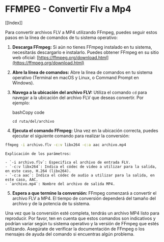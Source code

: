 # FFMPEG - Convertir Flv a Mp4

[[Index]]

Para convertir archivos FLV a MP4 utilizando FFmpeg, puedes seguir estos pasos en la línea de comandos de tu sistema operativo:

1. **Descarga FFmpeg:** Si aún no tienes FFmpeg instalado en tu sistema, necesitarás descargarlo e instalarlo. Puedes obtener FFmpeg en su sitio web oficial: [https://ffmpeg.org/download.html](https://ffmpeg.org/download.html)
    
2. **Abre la línea de comandos:** Abre la línea de comandos en tu sistema operativo (Terminal en macOS y Linux, o Command Prompt en Windows).
    
3. **Navega a la ubicación del archivo FLV:** Utiliza el comando `cd` para navegar a la ubicación del archivo FLV que deseas convertir. Por ejemplo:
    
    bashCopy code
    
    `cd ruta/del/archivo`
    
4. **Ejecuta el comando FFmpeg:** Una vez en la ubicación correcta, puedes ejecutar el siguiente comando para realizar la conversión:
    
```sh    
ffmpeg -i archivo.flv -c:v libx264 -c:a aac archivo.mp4
```
    
    Explicación de los parámetros:
    
    - `-i archivo.flv`: Especifica el archivo de entrada FLV.
    - `-c:v libx264`: Indica el códec de video a utilizar para la salida, en este caso, H.264 (libx264).
    - `-c:a aac`: Indica el códec de audio a utilizar para la salida, en este caso, AAC.
    - `archivo.mp4`: Nombre del archivo de salida MP4.
5. **Espera a que termine la conversión:** FFmpeg comenzará a convertir el archivo FLV a MP4. El tiempo de conversión dependerá del tamaño del archivo y de la potencia de tu sistema.
    

Una vez que la conversión esté completa, tendrás un archivo MP4 listo para reproducir. Por favor, ten en cuenta que estos comandos son indicativos y podrían variar según tu sistema operativo y la versión de FFmpeg que estés utilizando. Asegúrate de verificar la documentación de FFmpeg o los mensajes de ayuda del comando si encuentras algún problema.